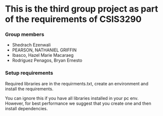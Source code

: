 # This is the third group project as part of the requirements of CSIS3290

### Group members

- Shedrach Ezenwali
- PEARSON, NATHANIEL GRIFFIN
- Ibasco, Hazel Marie Macaraeg
- Rodriguez Penagos, Bryan Ernesto

### Setup requirements

Required libraries are in the requirments.txt, create an environment and install the requirements.

You can ignore this if you have all libraries installed in your pc env. However, for best performance we suggest that you create one and then install dependencies.
